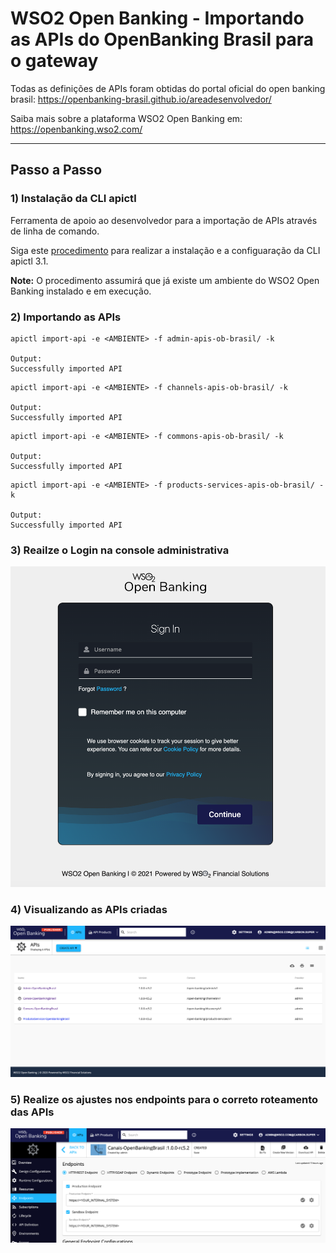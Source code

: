 # WSO2 Open Banking - Importando as APIs do OpenBanking Brasil para o gateway

Todas as definições de APIs foram obtidas do portal oficial do open banking brasil: https://openbanking-brasil.github.io/areadesenvolvedor/

Saiba mais sobre a plataforma WSO2 Open Banking em: https://openbanking.wso2.com/

---------
## Passo a Passo

### 1) Instalação da CLI apictl
Ferramenta de apoio ao desenvolvedor para a importação de APIs através de linha de comando.

Siga este [procedimento](https://apim.docs.wso2.com/en/3.1.0/learn/api-controller/getting-started-with-wso2-api-controller/#check-the-version-of-the-ctl) para realizar a instalação e a configuaração da CLI apictl 3.1.

**Note:** O procedimento assumirá que já existe um ambiente do WSO2 Open Banking instalado e em execução.



### 2) Importando as APIs

``` 
apictl import-api -e <AMBIENTE> -f admin-apis-ob-brasil/ -k

Output:
Successfully imported API
``` 

``` 
apictl import-api -e <AMBIENTE> -f channels-apis-ob-brasil/ -k

Output:
Successfully imported API
``` 
``` 
apictl import-api -e <AMBIENTE> -f commons-apis-ob-brasil/ -k

Output:
Successfully imported API
``` 
``` 
apictl import-api -e <AMBIENTE> -f products-services-apis-ob-brasil/ -k

Output:
Successfully imported API
``` 


### 3) Reailze o Login na console administrativa
![Login](docs/images/login_screen.png "Login")


### 4) Visualizando as APIs criadas
![Visualizando as APIs](docs/images/created_apis_screen.png "Visualizando as APIs")


### 5) Realize os ajustes nos endpoints para o correto roteamento das APIs
![Ajustando os Endpoints](docs/images/endpoints_management.png "Ajustando os Endpoints")
  
  
